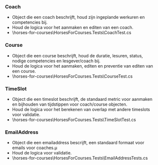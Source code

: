 
### Coach
 - Object die een coach beschrijft, houd zijn ingeplande werkuren en competencies bij.
 - Houd de logica voor het aanmaken en editen van een coach.
 - \horses-for-courses\HorsesForCourses.Tests\CoachTest.cs

### Course
 - Object die een course beschrijft, houd de duratie, lesuren, status, nodige competencies en lesgever/coach bij.
 - Houd de logica voor het aanmaken, editen en preventie van editen van een course.
 - \horses-for-courses\HorsesForCourses.Tests\CourseTest.cs

### TimeSlot
 - Object die een timeslot beschrijft, de standaard metric voor aanmaken en bijhouden van tijdstippen voor coach/course objecten.
 - Houd de logica voor het berekenen van overlap met andere timeslots voor validatie.
 - \horses-for-courses\HorsesForCourses.Tests\TimeSlotTest.cs

 ### EmailAddress
 - Object die een emailaddress bescrijft, een standaard formaat voor emails voor coaches.µ
 - Houd de logica voor validatie.
 - \horses-for-courses\HorsesForCourses.Tests\EmailAddressTests.cs